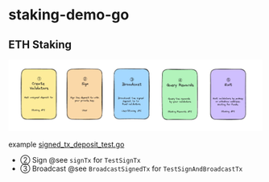 # staking-demo-go

## ETH Staking

![staking_api.jpg](docs%2Fimages%2Fstaking_api.jpg)

example [signed_tx_deposit_test.go](examples%2Fsigned_tx_deposit_test.go)

- ② Sign @see `signTx` for `TestSignTx`
- ③ Broadcast @see `BroadcastSignedTx` for `TestSignAndBroadcastTx`
